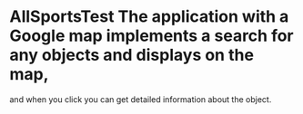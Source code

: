 # AllSportsTest The application with a Google map implements a search for any objects and displays on the map,
and when you click you can get detailed information about the object.
